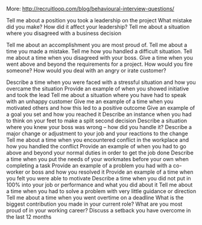 
More: http://recruitloop.com/blog/behavioural-interview-questions/

Tell me about a position you took a leadership on the project
What mistake did you make?
How did it affect your leadership?
Tell me about a situation where you disagreed with a business decision


Tell me about an accomplishment you are most proud of.
Tell me about a time you made a mistake.
Tell me how you handled a difficult situation.
Tell me about a time when you disagreed with your boss.
Give a time when you went above and beyond the requirements for a project.
How would you fire someone?
How would you deal with an angry or irate customer?

Describe a time when you were faced with a stressful situation and how you overcame the situation
Provide an example of when you showed initiative and took the lead
Tell me about a situation where you have had to speak with an unhappy customer
Give me an example of a time when you motivated others and how this led to a positive outcome
Give an example of a goal you set and how you reached it
Describe an instance when you had to think on your feet to make a split second decision
Describe a situation where you knew your boss was wrong – how did you handle it?
Describe a major change or adjustment to your job and your reactions to the change
Tell me about a time when you encountered conflict in the workplace and how you handled the conflict
Provide an example of when you had to go above and beyond your normal duties in order to get the job done
Describe a time when you put the needs of your workmates before your own when completing a task
Provide an example of a problem you had with a co-worker or boss and how you resolved it
Provide an example of a time when you felt you were able to motivate
Describe a time when you did not put in 100% into your job or performance and what you did about it
Tell me about a time when you had to solve a problem with very little guidance or direction
Tell me about a time when you went overtime on a deadline
What is the biggest contribution you made in your current role?
What are you most proud of in your working career?
Discuss a setback you have overcome in the last 12 months
